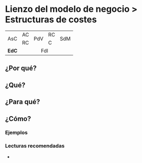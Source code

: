 # Lienzo del modelo de negocio > Estructuras de costes

<table>
  <tr>
    <td rowspan="2">AsC</td>
    <td>AC</td>
    <td colspan="2" rowspan="2">PdV</td>
    <td>RC</td>
    <td rowspan="2">SdM</td>
  </tr>
  <tr>
    <td>RC</td>
    <td>C</td>
  </tr>
  <tr>
    <td colspan="3"><b>EdC</b></td>
    <td colspan="3">FdI</td>
  </tr>
</table>

## ¿Por qué?



## ¿Qué?



## ¿Para qué?



## ¿Cómo?



### Ejemplos 



### Lecturas recomendadas

- 